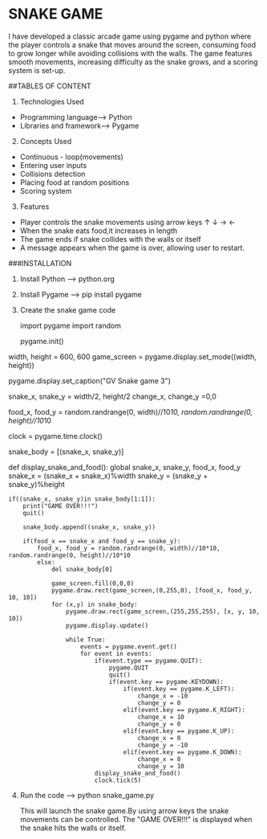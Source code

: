 # SNAKE GAME
I have developed a classic arcade game using pygame and python where the player controls a snake that moves around the screen, consuming food to grow longer while avoiding collisions with the walls. The game features smooth movements, increasing difficulty as the snake grows, and a scoring system is set-up. 

##TABLES OF CONTENT
1. Technologies Used
  - Programming language--> Python
  - Libraries and framework--> Pygame
2. Concepts Used
  - Continuous - loop(movements)
  - Entering user inputs
  - Collisions detection
  - Placing food at random positions
  - Scoring system
3. Features
  - Player controls the snake movements using arrow keys  ↑ ↓ → ←
  - When the snake eats food,it increases in length
  - The game ends if snake collides with the walls or itself
  - A message appears when the game is over, allowing user to restart.



 ###INSTALLATION
 1. Install Python --> python.org
 2. Install Pygame --> pip install pygame
 3. Create the snake game code


     import pygame
      import random
    
    pygame.init()
    
width, height = 600, 600
game_screen = pygame.display.set_mode((width, height))

pygame.display.set_caption("GV Snake game 3")

snake_x, snake_y = width/2, height/2
change_x, change_y =0,0

food_x, food_y = random.randrange(0, width)//10*10, random.randrange(0, height)//10*10

clock = pygame.time.clock()

snake_body = [(snake_x, snake_y)]

def display_snake_and_food():
global snake_x, snake_y, food_x, food_y
    snake_x = (snake_x + snake_x)%width
    snake_y = (snake_y + snake_y)%height

    if((snake_x, snake_y)in snake_body[1:1]):
        print("GAME OVER!!!")
        quit()

        snake_body.append((snake_x, snake_y))

        if(food_x == snake_x and food_y == snake_y):
            food_x, food_y = random.randrange(0, width)//10*10, random.randrange(0, height)//10*10
            else:
                del snake_body[0]

                game_screen.fill(0,0,0)
                pygame.draw.rect(game_screen,(0,255,0), [food_x, food_y, 10, 10])
                for (x,y) in snake_body:
                    pygame.draw.rect(game_screen,(255,255,255), [x, y, 10, 10])
                    pygame.display.update()

                    while True:
                        events = pygame.event.get()
                        for event in events:
                            if(event.type == pygame.QUIT):
                                pygame.QUIT
                                quit()
                                if(event.key == pygame.KEYDOWN):
                                    if(event.key == pygame.K_LEFT):
                                        change_x = -10
                                        change_y = 0
                                    elif(event.key == pygame.K_RIGHT):
                                        change_x = 10
                                        change_y = 0
                                    elif(event.key == pygame.K_UP):
                                        change_x = 0
                                        change_y = -10
                                    elif(event.key == pygame.K_DOWN):
                                        change_x = 0
                                        change_y = 10
                            display_snake_and_food()
                            clock.tick(5)



4. Run the code --> python snake_game.py

   This will launch the snake game.By using arrow keys the snake movements can be controlled.
   The "GAME OVER!!!" is displayed when the snake hits the walls or itself.  
 
